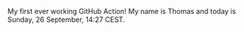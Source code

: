 My first ever working GitHub Action!
My name is Thomas and today is Sunday, 26 September, 14:27 CEST. 
